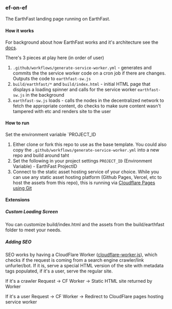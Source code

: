 ### ef-on-ef

The EarthFast landing page running on EarthFast.

#### How it works

For background about how EarthFast works and it's architecture see the [docs](https://docs.earthfast.com).

There's 3 pieces at play here (in order of user)
1. `.github/workflows/generate-service-worker.yml` - generates and commits the the service worker code on a cron job if there are changes. Outputs the code to `earthfast-sw.js`
2. `build/earthfast/*` and `build/index.html` - initial HTML page that displays a loading spinner and calls for the service worker `earthfast-sw.js` in the background
3. `earthfast-sw.js` loads - calls the nodes in the decentralized network to fetch the appropriate content, do checks to make sure content wasn't tampered with etc and renders site to the user

#### How to run

 Set the environment variable `PROJECT_ID
1. Either clone or fork this repo to use as the base template. You could also copy the `.github/workflows/generate-service-worker.yml` into a new repo and build around taht
2. Set the following in your project settings
`PROJECT_ID` (Environment Variable) - EarthFast ProjectID
3. Connect to the static asset hosting service of your choice. While you can use any static asset hosting platform (Github Pages, Vercel, etc to host the assets from this repo), this is running via [Cloudflare Pages using Git](https://developers.cloudflare.com/pages/framework-guides/deploy-anything/#deploy-with-cloudflare-pages)


#### Extensions

##### Custom Loading Screen

You can customize build/index.html and the assets from the build/earthfast folder to meet your needs.

##### Adding SEO 
SEO works by having a CloudFlare Worker ([cloudflare-worker.js](cloudflare-worker.js)), which checks if the request is coming from a search engine crawler/link unfurler/bot. If it is, serve a special HTML version of the site with metadata tags populated, if it's a user, serve the regular site.

If it's a crawler
Request -> CF Worker -> Static HTML site returned by Worker

If it's a user
Request -> CF Worker -> Redirect to CloudFlare pages hosting service worker